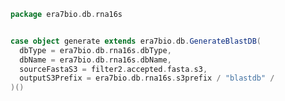 
```scala
package era7bio.db.rna16s


case object generate extends era7bio.db.GenerateBlastDB(
  dbType = era7bio.db.rna16s.dbType,
  dbName = era7bio.db.rna16s.dbName,
  sourceFastaS3 = filter2.accepted.fasta.s3,
  outputS3Prefix = era7bio.db.rna16s.s3prefix / "blastdb" /
)()

```




[main/scala/bio4jTaxonomy.scala]: bio4jTaxonomy.scala.md
[main/scala/compats.scala]: compats.scala.md
[main/scala/filter1.scala]: filter1.scala.md
[main/scala/filter2.scala]: filter2.scala.md
[main/scala/generateBlastDB.scala]: generateBlastDB.scala.md
[main/scala/package.scala]: package.scala.md
[main/scala/release.scala]: release.scala.md
[test/scala/runBundles.scala]: ../../test/scala/runBundles.scala.md
